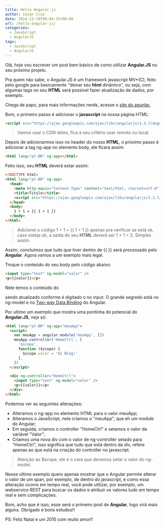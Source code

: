 ```yaml
---
title: Hello Angular.js
author: Cezar Cruz
date: 2014-12-19T00:04:33+00:00
url: /hello-angular-js/
categories:
  - JavaScript
  - AngularJS
tags:
  - JavaScript
  - AngularJS
---
```


Olá, hoje vou escrever um post bem básico de como utilizar **Angular.JS** no seu próximo projeto.

<!--more-->

Pra quem não sabe, o Angular.JS é um framework javascript MV\*(C), feito pelo google para basicamente "deixar seu **html** dinâmico", ou seja, com algumas tags no seu **HTML** será possível fazer atualização de dados, por exemplo.

Chega de papo, para mais informações nerds, acesse o [site do agunlar.][1]

Bom, o primeiro passo é adicionar o **javascript** na nossa página HTML:

```html
<script src="https://ajax.googleapis.com/ajax/libs/angularjs/1.3.7/angular.js"></script>
```

> Vamos usar o CDN deles, fica a seu critério usar remoto ou local.

Depois de adicionarmos isso no header do nosso **HTML**, o próximo passo é adicionar a tag ng-app no elemento body, ele ficara assim:

```html
<html lang="pt-BR" ng-app></html>
```

Feito isso, seu **HTML** deverá estar assim:

```html
<!DOCTYPE html>
<html lang="pt-BR" ng-app>
  <head>
    <meta http-equiv="Content-Type" content="text/html; charset=utf-8" />
    <title>Titulo</title>
    <script src="https://ajax.googleapis.com/ajax/libs/angularjs/1.3.7/angular.js"></script>
  </head>
  <body>
    1 + 1 = {{ 1 + 1 }}
  </body>
</html>
```

> Adicionei o código 1 + 1 = {{ 1 + 1 }} apenas pra verificar se está ok, caso esteja ok, a saida do seu **HTML** deverá ser 1 + 1 = 2. Simples assim.

Assim, concluímos que tudo que tiver dentro de {{ }} será processado pelo **Angular**. Agora vamos a um exemplo mais legal.

Troque o conteúdo do seu body pelo código abaixo:

```html
<input type="text" ng-model="valor" />
<p>{{valor}}</p>
```

Nele temos o conteúdo do <p> sendo atualizado conforme é digitado o no input. O grande segredo está no ng-model e no <a class="ng-binding" tabindex="2" href="https://docs.angularjs.org/tutorial/step_04">Two-way Data Binding</a> do Angular.

Por ultimo um exemplo que mostra uma pontinha do potencial do **Angular.JS**, veja só:

```html
<html lang="pt-BR" ng-app="meuApp">
  <script>
    var meuApp = angular.module('meuApp', [])
    meuApp.controller('HomeCtrl', [
      '$scope',
      function ($scope) {
        $scope.valor = 'Oi Blog!'
      },
    ])
  </script>

  <div ng-controller="HomeCtrl">
    <input type="text" ng-model="valor" />
    <p>{{valor}}</p>
  </div>
</html>
```

Podemos ver as seguintes alterações:

- Alteramos o ng-app no elemento HTML para o valor meuApp;
- Alteramos o JavaScript, nele criamos o "meuApp", que eh um module do Angular;
- Em seguida, criamos o controller "HomeCtrl" e setamos o valor da variável "Valor";
- Criamos uma nova div com o valor de ng-controller setado para "HomeCtrl", isso significa que tudo que está dentro da div, refere apenas ao que está na criação do controller no javascript.

> Atenção ao $scope, ele é o cara que devemos setar o valor do ng-model.

Nesse ultimo exemplo quero apenas mostrar que o Angular permite alterar o valor de um span, por exemplo, de dentro do javascript, e como essa alteração ocorre em tempo real, você pode utilizar, por exemplo, um webservice REST para buscar os dados e atribuir os valores tudo em tempo real e sem complicações.

Bom, acho que é isso, esse será o primeiro post de **Angular**, logo virá mais alguns. Obrigado e bons estudos!!

PS: Feliz Natal e um 2015 com muito amor!!

[1]: https://angularjs.org/ 'https://angularjs.org/'
